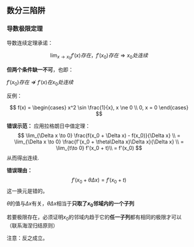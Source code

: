 ## 数分三陷阱
### 导数极限定理

导数连续定理承诺：

$$ \lim_{x \to x_0}f'(x) 存在， f'(x_0)存在\Rightarrow x_0处连续$$

**但两个条件缺一不可**，也即：

$f'(x_0)存在 \not \Rightarrow f'(x)在x_0处连续$ 

反例：

$$
    f(x) = 
    \begin{cases}
        x^2 \sin \frac{1}{x}, x \ne 0 \\
        0, x = 0
    \end{cases}
$$

**错误示范：** 
应用拉格朗日中值定理：
$$
    \lim_{\Delta x \to 0} \frac{f(x_0 + \Delta x) - f(x_0)}{\Delta x} \\
    = \lim_{\Delta x \to 0} \frac{f'(x_0 + \theta\Delta x)\Delta x}{\Delta x} \\
    = \lim_{t\to 0} f'(x_0 + t)\\
    = f'(x_0)
$$
从而得出连续.

**错误理由：**
$$
    f'(x_0 + \theta \Delta x) = f'(x_0+t)
$$
这一换元是错的。

$\theta$的值与$\Delta x$有关，$\theta \Delta x$相当于**只取了$x_0$邻域内的一个子列**

若要极限存在，必须证明$x_0$的邻域内趋于它的**任一子列**都有相同的极限才可以（联系海涅归结原则）

注意：反之成立。